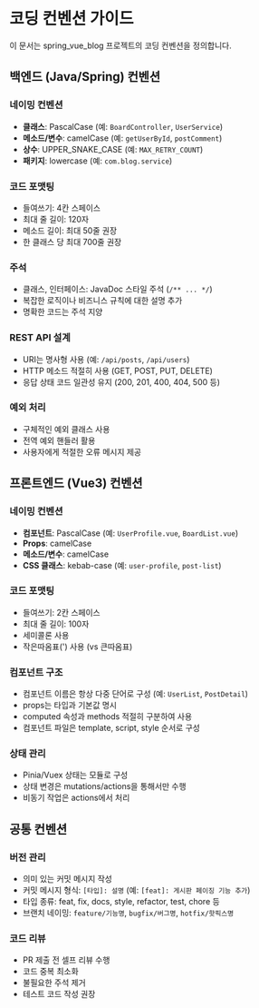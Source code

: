 # 코딩 컨벤션 가이드

이 문서는 spring_vue_blog 프로젝트의 코딩 컨벤션을 정의합니다.

## 백엔드 (Java/Spring) 컨벤션

### 네이밍 컨벤션
- **클래스**: PascalCase (예: `BoardController`, `UserService`)
- **메소드/변수**: camelCase (예: `getUserById`, `postComment`)
- **상수**: UPPER_SNAKE_CASE (예: `MAX_RETRY_COUNT`)
- **패키지**: lowercase (예: `com.blog.service`)

### 코드 포맷팅
- 들여쓰기: 4칸 스페이스
- 최대 줄 길이: 120자
- 메소드 길이: 최대 50줄 권장
- 한 클래스 당 최대 700줄 권장

### 주석
- 클래스, 인터페이스: JavaDoc 스타일 주석 (`/** ... */`)
- 복잡한 로직이나 비즈니스 규칙에 대한 설명 추가
- 명확한 코드는 주석 지양

### REST API 설계
- URI는 명사형 사용 (예: `/api/posts`, `/api/users`)
- HTTP 메소드 적절히 사용 (GET, POST, PUT, DELETE)
- 응답 상태 코드 일관성 유지 (200, 201, 400, 404, 500 등)

### 예외 처리
- 구체적인 예외 클래스 사용
- 전역 예외 핸들러 활용
- 사용자에게 적절한 오류 메시지 제공

## 프론트엔드 (Vue3) 컨벤션

### 네이밍 컨벤션
- **컴포넌트**: PascalCase (예: `UserProfile.vue`, `BoardList.vue`)
- **Props**: camelCase
- **메소드/변수**: camelCase
- **CSS 클래스**: kebab-case (예: `user-profile`, `post-list`)

### 코드 포맷팅
- 들여쓰기: 2칸 스페이스
- 최대 줄 길이: 100자
- 세미콜론 사용
- 작은따옴표(') 사용 (vs 큰따옴표)

### 컴포넌트 구조
- 컴포넌트 이름은 항상 다중 단어로 구성 (예: `UserList`, `PostDetail`)
- props는 타입과 기본값 명시
- computed 속성과 methods 적절히 구분하여 사용
- 컴포넌트 파일은 template, script, style 순서로 구성

### 상태 관리
- Pinia/Vuex 상태는 모듈로 구성
- 상태 변경은 mutations/actions을 통해서만 수행
- 비동기 작업은 actions에서 처리

## 공통 컨벤션

### 버전 관리
- 의미 있는 커밋 메시지 작성
- 커밋 메시지 형식: `[타입]: 설명` (예: `[feat]: 게시판 페이징 기능 추가`)
- 타입 종류: feat, fix, docs, style, refactor, test, chore 등
- 브랜치 네이밍: `feature/기능명`, `bugfix/버그명`, `hotfix/핫픽스명`

### 코드 리뷰
- PR 제출 전 셀프 리뷰 수행
- 코드 중복 최소화
- 불필요한 주석 제거
- 테스트 코드 작성 권장
